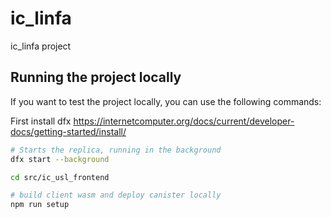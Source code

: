 # ic_linfa

ic_linfa project 
## Running the project locally

If you want to test the project locally, you can use the following commands:

First install dfx https://internetcomputer.org/docs/current/developer-docs/getting-started/install/
```bash
# Starts the replica, running in the background
dfx start --background

cd src/ic_usl_frontend

# build client wasm and deploy canister locally
npm run setup
```
